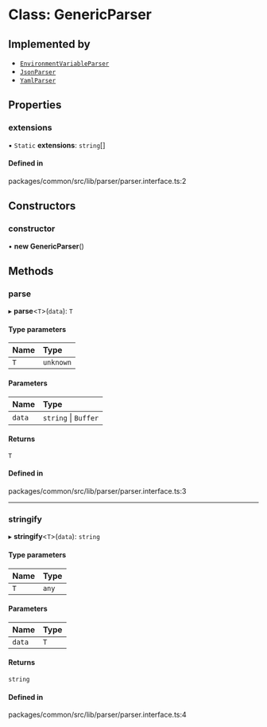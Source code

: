 # Class: GenericParser

## Implemented by

- [`EnvironmentVariableParser`](EnvironmentVariableParser.md)
- [`JsonParser`](JsonParser.md)
- [`YamlParser`](YamlParser.md)

## Properties

### extensions

▪ `Static` **extensions**: `string`[]

#### Defined in

packages/common/src/lib/parser/parser.interface.ts:2

## Constructors

### constructor

• **new GenericParser**()

## Methods

### parse

▸ **parse**<`T`\>(`data`): `T`

#### Type parameters

| Name | Type |
| :------ | :------ |
| `T` | `unknown` |

#### Parameters

| Name | Type |
| :------ | :------ |
| `data` | `string` \| `Buffer` |

#### Returns

`T`

#### Defined in

packages/common/src/lib/parser/parser.interface.ts:3

___

### stringify

▸ **stringify**<`T`\>(`data`): `string`

#### Type parameters

| Name | Type |
| :------ | :------ |
| `T` | `any` |

#### Parameters

| Name | Type |
| :------ | :------ |
| `data` | `T` |

#### Returns

`string`

#### Defined in

packages/common/src/lib/parser/parser.interface.ts:4
